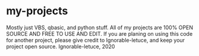 # my-projects
Mostly just VBS, qbasic, and python stuff.
All of my projects are 100% OPEN SOURCE AND FREE TO USE AND EDIT. If you are planing on using this code for another project, please give credit to Ignorable-letuce, and keep your project open source.
Ignorable-letuce, 2020
